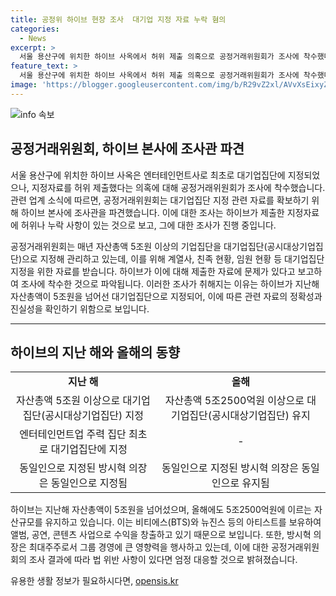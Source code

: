 ```yaml
---
title: 공정위 하이브 현장 조사  대기업 지정 자료 누락 혐의
categories:
  - News
excerpt: >
  서울 용산구에 위치한 하이브 사옥에서 허위 제출 의혹으로 공정거래위원회가 조사에 착수했다. 대기업집단으로 지정된 하이브는 자산총액 5조원 이상의 기업집단을 공정위가 지정하는데, 이를 위한 자료에 허위나 누락 사항이 있다는 것이 파악됐다. 하이브는 올해 5월 엔터테인먼트사 최초로 대기업집단으로 지정되며, 방시혁 의장이 동일인으로 지정됐다. 공정위는 법 위반 사항이 있다면 엄정 대응할 것이라 밝혔다.
feature_text: >
  서울 용산구에 위치한 하이브 사옥에서 허위 제출 의혹으로 공정거래위원회가 조사에 착수했다. 대기업집단으로 지정된 하이브는 자산총액 5조원 이상의 기업집단을 공정위가 지정하는데, 이를 위한 자료에 허위나 누락 사항이 있다는 것이 파악됐다. 하이브는 올해 5월 엔터테인먼트사 최초로 대기업집단으로 지정되며, 방시혁 의장이 동일인으로 지정됐다. 공정위는 법 위반 사항이 있다면 엄정 대응할 것이라 밝혔다.
image: 'https://blogger.googleusercontent.com/img/b/R29vZ2xl/AVvXsEixyZcFfHzMRdzZMjFBmAUKJYCLCGyLL1o632UiGVXcaFdKo_bkvkuCioo0uUKlGfBVcT3P84aROyZIXSBEx3Aw5nCQ3pTgDom1WDC4m8eifvWiAmWEEVb4x6G_l8C0QH225ldMjyaFvpxGEBGNO37VmDTDMHGhJPq73UglMfDca1-0aw/s1600/blogspot.png'
---
```


<p><img src="https://blogger.googleusercontent.com/img/b/R29vZ2xl/AVvXsEixyZcFfHzMRdzZMjFBmAUKJYCLCGyLL1o632UiGVXcaFdKo_bkvkuCioo0uUKlGfBVcT3P84aROyZIXSBEx3Aw5nCQ3pTgDom1WDC4m8eifvWiAmWEEVb4x6G_l8C0QH225ldMjyaFvpxGEBGNO37VmDTDMHGhJPq73UglMfDca1-0aw/s1600/blogspot.png" alt="info 속보" /></p>

<h2 data-ke-size="size26">공정거래위원회, 하이브 본사에 조사관 파견</h2>

<p data-ke-size="size16">서울 용산구에 위치한 하이브 사옥은 엔터테인먼트사로 최초로 대기업집단에 지정되었으나, 지정자료를 허위 제출했다는 의혹에 대해 공정거래위원회가 조사에 착수했습니다. 관련 업계 소식에 따르면, 공정거래위원회는 대기업집단 지정 관련 자료를 확보하기 위해 하이브 본사에 조사관을 파견했습니다. 이에 대한 조사는 하이브가 제출한 지정자료에 허위나 누락 사항이 있는 것으로 보고, 그에 대한 조사가 진행 중입니다.</p>

<p data-ke-size="size16">공정거래위원회는 매년 자산총액 5조원 이상의 기업집단을 대기업집단(공시대상기업집단)으로 지정해 관리하고 있는데, 이를 위해 계열사, 친족 현황, 임원 현황 등 대기업집단 지정을 위한 자료를 받습니다. 하이브가 이에 대해 제출한 자료에 문제가 있다고 보고하여 조사에 착수한 것으로 파악됩니다. 이러한 조사가 취해지는 이유는 하이브가 지난해 자산총액이 5조원을 넘어선 대기업집단으로 지정되어, 이에 따른 관련 자료의 정확성과 진실성을 확인하기 위함으로 보입니다.</p>

<hr>

<h2 data-ke-size="size26">하이브의 지난 해와 올해의 동향</h2>

<table>
    <tr>
        <td style="text-align: center; height: 17px;"><b>지난 해</b></td>
        <td style="text-align: center; height: 17px;"><b>올해</b></td>
    </tr>
    <tr>
        <td style="text-align: center;">자산총액 5조원 이상으로 대기업집단(공시대상기업집단) 지정</td>
        <td style="text-align: center;">자산총액 5조2500억원 이상으로 대기업집단(공시대상기업집단) 유지</td>
    </tr>
    <tr>
        <td style="text-align: center;">엔터테인먼트업 주력 집단 최초로 대기업집단에 지정</td>
        <td style="text-align: center;">-</td>
    </tr>
    <tr>
        <td style="text-align: center;">동일인으로 지정된 방시혁 의장은 동일인으로 지정됨</td>
        <td style="text-align: center;">동일인으로 지정된 방시혁 의장은 동일인으로 유지됨</td>
    </tr>
</table>

<p data-ke-size="size16">하이브는 지난해 자산총액이 5조원을 넘어섰으며, 올해에도 5조2500억원에 이르는 자산규모를 유지하고 있습니다. 이는 비티에스(BTS)와 뉴진스 등의 아티스트를 보유하여 앨범, 공연, 콘텐츠 사업으로 수익을 창출하고 있기 때문으로 보입니다. 또한, 방시혁 의장은 최대주주로서 그룹 경영에 큰 영향력을 행사하고 있는데, 이에 대한 공정거래위원회의 조사 결과에 따라 법 위반 사항이 있다면 엄정 대응할 것으로 밝혀졌습니다.</p>
유용한 생활 정보가 필요하시다면, <a href="https://opensis.kr" rel="dofollow">opensis.kr</a>


